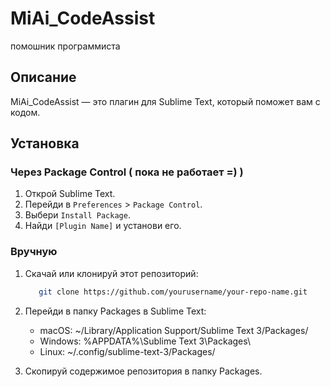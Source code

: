 # MiAi_CodeAssist
 помошник программиста

## Описание

MiAi_CodeAssist — это плагин для Sublime Text, который поможет вам с кодом.

## Установка

### Через Package Control ( пока не работает =) )

1. Открой Sublime Text.
2. Перейди в `Preferences` > `Package Control`.
3. Выбери `Install Package`.
4. Найди `[Plugin Name]` и установи его.

### Вручную

1. Скачай или клонируй этот репозиторий:
	```sh
	   git clone https://github.com/yourusername/your-repo-name.git
	```

2. Перейди в папку Packages в Sublime Text:
	- macOS: ~/Library/Application Support/Sublime Text 3/Packages/
	- Windows: %APPDATA%\Sublime Text 3\Packages\
	- Linux: ~/.config/sublime-text-3/Packages/

3. Скопируй содержимое репозитория в папку Packages.